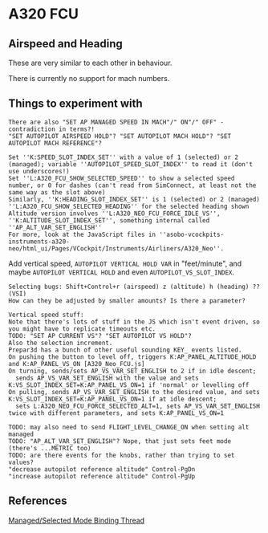 A320 FCU
========

Airspeed and Heading
--------------------

These are very similar to each other in behaviour.

There is currently no support for mach numbers.

Things to experiment with
-------------------------

```
There are also "SET AP MANAGED SPEED IN MACH"/" ON"/" OFF" - contradiction in terms?!
"SET AUTOPILOT AIRSPEED HOLD"? "SET AUTOPILOT MACH HOLD"? "SET AUTOPILOT MACH REFERENCE"?
```
```
Set ''K:SPEED_SLOT_INDEX_SET'' with a value of 1 (selected) or 2 (managed); variable ''AUTOPILOT_SPEED_SLOT_INDEX'' to read it (don't use underscores!)
Set ''L:A320_FCU_SHOW_SELECTED_SPEED'' to show a selected speed number, or 0 for dashes (can't read from SimConnect, at least not the same way as the slot above)
Similarly, ''K:HEADING_SLOT_INDEX_SET'' is 1 (selected) or 2 (managed)
''L:A320_FCU_SHOW_SELECTED_HEADING'' for the selected heading shown
Altitude version involves ''L:A320_NEO_FCU_FORCE_IDLE_VS'', ''K:ALTITUDE_SLOT_INDEX_SET'', something internal called ''AP_ALT_VAR_SET_ENGLISH''
For more, look at the JavaScript files in ''asobo-vcockpits-instruments-a320-neo/html_ui/Pages/VCockpit/Instruments/Airliners/A320_Neo''.
```
Add vertical speed, `AUTOPILOT VERTICAL HOLD VAR` in "feet/minute",
and maybe `AUTOPILOT VERTICAL HOLD` and even `AUTOPILOT_VS_SLOT_INDEX`.
```
Selecting bugs: Shift+Control+r (airspeed) z (altitude) h (heading) ?? (VSI)
How can they be adjusted by smaller amounts? Is there a parameter?
```
```
Vertical speed stuff:
Note that there's lots of stuff in the JS which isn't event driven, so you might have to replicate timeouts etc.
TODO: "SET AP CURRENT VS"? "SET AUTOPILOT VS HOLD"?
Also the selection increment.
Prepar3d has a bunch of other useful sounding KEY_ events listed.
On pushing the button to level off, triggers K:AP_PANEL_ALTITUDE_HOLD and K:AP_PANEL_VS_ON [A320_Neo_FCU.js]
On turning, sends/sets AP_VS_VAR_SET_ENGLISH to 2 if in idle descent;
  sends AP_VS_VAR_SET_ENGLISH with the value and sets K:VS_SLOT_INDEX_SET=K:AP_PANEL_VS_ON=1 if 'normal' or levelling off
On pulling, sends AP_VS_VAR_SET_ENGLISH to the desired value, and sets K:VS_SLOT_INDEX_SET=K:AP_PANEL_VS_ON=1 if at idle descent;
  sets L:A320_NEO_FCU_FORCE_SELECTED_ALT=1, sets AP_VS_VAR_SET_ENGLISH twice with different parameters, and sets K:AP_PANEL_VS_ON=1
```
```
TODO: may also need to send FLIGHT_LEVEL_CHANGE_ON when setting alt managed
TODO: "AP_ALT_VAR_SET_ENGLISH"? Nope, that just sets feet mode (there's ...METRIC too)
TODO: are there events for the knobs, rather than trying to set values?
"decrease autopilot reference altitude" Control-PgDn
"increase autopilot reference altitude" Control-PgUp
```

References
----------

[Managed/Selected Mode Binding Thread](https://forums.flightsimulator.com/t/airbus-neo-is-there-a-binding-to-switch-between-managed-and-selected-modes/244977/15)
